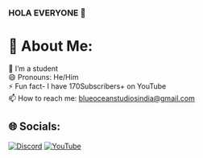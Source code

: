 ### HOLA EVERYONE 👋 
  
 <!-- 
  
 Here are some ideas to get you started: 
  
 - 🔭 I’m a Student... 
 - 📫 How to reach me: ... 
 - 😄 Pronouns: ... 
 - ⚡ Fun fact: ... 
 --> 
 # 💫 About Me: 
 🔭 I’m a student <br>  😄 Pronouns: He/Him <br>⚡ Fun fact- I have 170Subscribers+ on YouTube <br> 📫 How to reach me: blueoceanstudiosindia@gmail.com 
  
  
 ## 🌐 Socials: 
 [![Discord](https://img.shields.io/badge/Discord-%237289DA.svg?logo=discord&logoColor=white)](https://discord.gg/https://dsc.gg/hkbsubs) [![YouTube](https://encrypted-tbn0.gstatic.com/images?q=tbn:ANd9GcTaxo6HeD-qxz7AnrjThuKK2ghyfR5Q9Rx_zO2Q4xcdZvbTJSQdRn6NjYM&s=10)](https://youtube.com/youtube.com/HKBSubs) 
